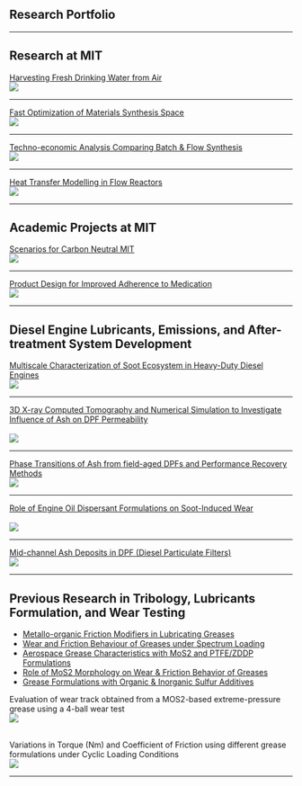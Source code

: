 ## Research Portfolio

---
## Research at MIT 

[Harvesting Fresh Drinking Water from Air](/AWC.md)
<br>
<img src="images/AWC1.JPG?raw=true"/>

---
[Fast Optimization of Materials Synthesis Space](/synthesis_space.md)
<br>
<img src="images/NiBTDD1a.JPG?raw=true"/>

---
[Techno-economic Analysis Comparing Batch & Flow Synthesis](/TEA.md)
<br>
<img src="images/TEA2.JPG?raw=true"/>

---
[Heat Transfer Modelling in Flow Reactors](/heat_transfer.md)
<br>
<img src="images/Parametric Sweep (2D - Temp) 5,15,60 min.gif?raw=true"/>

---

## Academic Projects at MIT

[Scenarios for Carbon Neutral MIT](/carbon_neutral.md)
<br>
<img src="images/ScenarioA.JPG?raw=true"/>

---
[Product Design for Improved Adherence to Medication](/prod_design.md)
<br>
<img src="images/PD1.JPG?raw=true"/>

---
## Diesel Engine Lubricants, Emissions, and After-treatment System Development

[Multiscale Characterization of Soot Ecosystem in Heavy-Duty Diesel Engines](/diesel_soot.md)
<br>
<img src="images/Diesel1.JPG?raw=true"/>

---
[3D X-ray Computed Tomography and Numerical Simulation to Investigate Influence of Ash on DPF Permeability](/midchannel_ash.md)
<br><br>
<img src="images/Diesel5a.JPG?raw=true"/>

---
[Phase Transitions of Ash from field-aged DPFs and Performance Recovery Methods](/performance_recovery.md)
<br>
<img src="images/Diesel3.JPG?raw=true"/>

---
[Role of Engine Oil Dispersant Formulations on Soot-Induced Wear](/soot_induced_wear.md)
<br><br>
<img src="images/Diesel4.JPG?raw=true"/>

---
[Mid-channel Ash Deposits in DPF (Diesel Particulate Filters)](/midchannel_ash.md)
<br>
<img src="images/Diesel2.JPG?raw=true"/>

---

## Previous Research in Tribology, Lubricants Formulation, and Wear Testing

- [Metallo-organic Friction Modifiers in Lubricating Greases](https://doi.org/10.1080/17515831.2018.1542790)
- [Wear and Friction Behaviour of Greases under Spectrum Loading](https://rc.library.uta.edu/uta-ir/handle/10106/25525)
- [Aerospace Grease Characteristics with MoS2 and PTFE/ZDDP Formulations](https://doi.org/10.3390/lubricants3040687)
- [Role of MoS2 Morphology on Wear & Friction Behavior of Greases](https://doi.org/10.1002/ls.1296)
- [Grease Formulations with Organic & Inorganic Sulfur Additives](https://doi.org/10.2474/trol.12.162)

Evaluation of wear track obtained from a MOS2-based extreme-pressure grease using a 4-ball wear test<br>
<img src="images/Wear1.JPG?raw=true"/> <br><br>

Variations in Torque (Nm) and Coefficient of Friction using different grease formulations under Cyclic Loading Conditions<br>
<img src="images/Wear2.JPG?raw=true"/>

---


